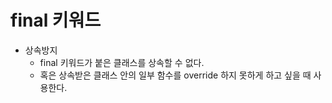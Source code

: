 # final 키워드

- 상속방지
  - final 키워드가 붙은 클래스를 상속할 수 없다.   
  - 혹은 상속받은 클래스 안의 일부 함수를 override 하지 못하게 하고 싶을 때 사용한다.
